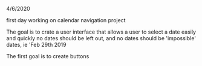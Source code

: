 4/6/2020

first day working on calendar navigation project

The goal is to crate a user interface that allows a user to select a date easily and quickly no dates should be left out, and no dates should be 'impossible' dates, ie 'Feb 29th 2019

The first goal is to create buttons 